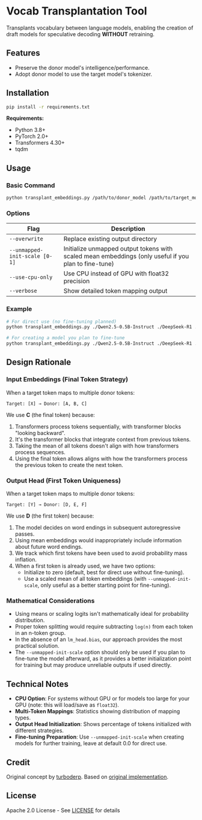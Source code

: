 # Vocab Transplantation Tool

Transplants vocabulary between language models, enabling the creation of draft models for speculative decoding **WITHOUT** retraining.

## Features

- Preserve the donor model's intelligence/performance.
- Adopt donor model to use the target model's tokenizer.

## Installation

```bash
pip install -r requirements.txt
```

**Requirements:**
- Python 3.8+
- PyTorch 2.0+
- Transformers 4.30+
- tqdm

## Usage

### Basic Command
```bash
python transplant_embeddings.py /path/to/donor_model /path/to/target_model /path/to/output_model
```

### Options
| Flag | Description |
|------|-------------|
| `--overwrite` | Replace existing output directory |
| `--unmapped-init-scale [0-1]` | Initialize unmapped output tokens with scaled mean embeddings (only useful if you plan to fine-tune) |
| `--use-cpu-only` | Use CPU instead of GPU with float32 precision |
| `--verbose` | Show detailed token mapping output |

### Example
```bash
# For direct use (no fine-tuning planned)
python transplant_embeddings.py ./Qwen2.5-0.5B-Instruct ./DeepSeek-R1 ./DeepSeek-R1-DRAFT-0.5B

# For creating a model you plan to fine-tune
python transplant_embeddings.py ./Qwen2.5-0.5B-Instruct ./DeepSeek-R1 ./DeepSeek-R1-DRAFT-0.5B --unmapped-init-scale 0.1
```

## Design Rationale

### Input Embeddings (Final Token Strategy)
When a target token maps to multiple donor tokens:
```text
Target: [X] → Donor: [A, B, C]
```
We use **C** (the final token) because:

1. Transformers process tokens sequentially, with transformer blocks "looking backward".
2. It's the transformer blocks that integrate context from previous tokens.
3. Taking the mean of all tokens doesn't align with how transformers process sequences.
4. Using the final token allows aligns with how the transformers process the previous token to create the next token.

### Output Head (First Token Uniqueness)
When a target token maps to multiple donor tokens:
```text
Target: [Y] → Donor: [D, E, F]
```
We use **D** (the first token) because:

1. The model decides on word endings in subsequent autoregressive passes.
2. Using mean embeddings would inappropriately include information about future word endings.
3. We track which first tokens have been used to avoid probability mass inflation.
4. When a first token is already used, we have two options:
   - Initialize to zero (default, best for direct use without fine-tuning).
   - Use a scaled mean of all token embeddings (with `--unmapped-init-scale`, only useful as a better starting point for fine-tuning).

### Mathematical Considerations

- Using means or scaling logits isn't mathematically ideal for probability distribution.
- Proper token splitting would require subtracting `log(n)` from each token in an n-token group.
- In the absence of an `lm_head.bias`, our approach provides the most practical solution.
- The `--unmapped-init-scale` option should only be used if you plan to fine-tune the model afterward, as it provides a better initialization point for training but may produce unreliable outputs if used directly.

## Technical Notes

- **CPU Option**: For systems without GPU or for models too large for your GPU (note: this will load/save as `float32`).
- **Multi-Token Mappings**: Statistics showing distribution of mapping types.
- **Output Head Initialization**: Shows percentage of tokens initialized with different strategies.
- **Fine-tuning Preparation**: Use `--unmapped-init-scale` when creating models for further training, leave at default 0.0 for direct use.

## Credit

Original concept by [turboderp](https://huggingface.co/turboderp). Based on [original implementation](https://huggingface.co/turboderp/Qwama-0.5B-Instruct/blob/main/vocab_transplant.py).

## License

Apache 2.0 License - See [LICENSE](LICENSE) for details
